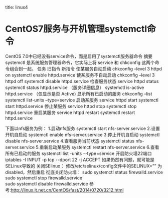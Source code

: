 title: linux4 

#  CentOS7服务与开机管理systemctl命令 
CentOS 7.0中已经没有service命令，而是启用了systemctl服务器命令
摘要
systemctl 是系统服务管理器命令，它实际上将 service 和 chkconfig 这两个命令组合到一起。
任务	旧指令	新指令
使某服务自动启动	chkconfig –level 3 httpd on	systemctl enable httpd.service
使某服务不自动启动	chkconfig –level 3 httpd off	systemctl disable httpd.service
检查服务状态	service httpd status	systemctl status httpd.service （服务详细信息） systemctl is-active httpd.service （仅显示是否 Active)
显示所有已启动的服务	chkconfig –list	systemctl list-units –type=service
启动某服务	service httpd start	systemctl start httpd.service
停止某服务	service httpd stop	systemctl stop httpd.service
重启某服务	service httpd restart	systemctl restart httpd.service


下面以nfs服务为例：
1.启动nfs服务
systemctl start nfs-server.service
2.设置开机自启动
systemctl enable nfs-server.service
3.停止开机自启动
systemctl disable nfs-server.service
4.查看服务当前状态
systemctl status nfs-server.service
5.重新启动某服务
systemctl restart nfs-server.service
6.查看所有已启动的服务
systemctl list -units --type=service
开启防火墙22端口
iptables -I INPUT -p tcp --dport 22 -j ACCEPT
如果仍然有问题，就可能是SELinux导致的
关闭SElinux：
修改/etc/selinux/config文件中的SELINUX=”” 为 disabled，然后重启
彻底关闭防火墙：
sudo systemctl status  firewalld.service
sudo systemctl stop firewalld.service          
sudo systemctl disable firewalld.service
参考:http://linux.it.net.cn/CentOS/fast/2014/0720/3212.html